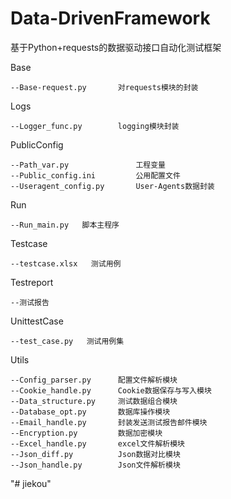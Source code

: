 # Data-DrivenFramework

基于Python+requests的数据驱动接口自动化测试框架

Base

```
--Base-request.py    	对requests模块的封装
```

Logs

```
--Logger_func.py   		logging模块封装
```

PublicConfig

```
--Path_var.py				工程变量
--Public_config.ini			公用配置文件
--Useragent_config.py		User-Agents数据封装
```

Run

```
--Run_main.py   脚本主程序
```

Testcase

```
--testcase.xlsx   测试用例
```

Testreport

```
--测试报告
```

UnittestCase

```
--test_case.py   测试用例集
```

Utils

```
--Config_parser.py   	配置文件解析模块
--Cookie_handle.py   	Cookie数据保存与写入模块
--Data_structure.py     测试数据组合模块
--Database_opt.py   	数据库操作模块
--Email_handle.py   	封装发送测试报告邮件模块
--Encryption.py   		数据加密模块
--Excel_handle.py   	excel文件解析模块
--Json_diff.py   		Json数据对比模块
--Json_handle.py   		Json文件解析模块
```

"# jiekou" 
